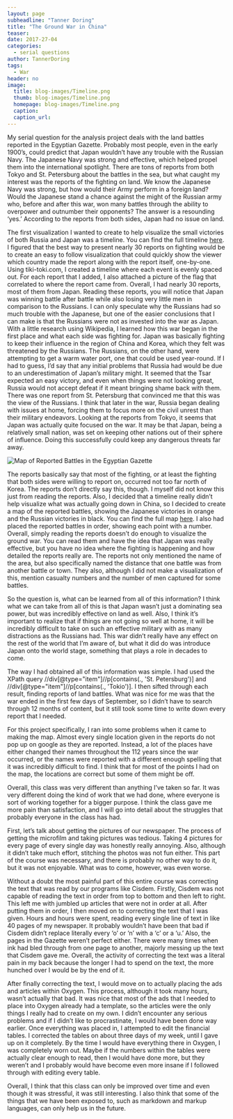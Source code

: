 ```yaml
---
layout: page
subheadline: "Tanner Doring"
title: "The Ground War in China"
teaser:
date: 2017-27-04
categories:
  - serial questions
author: TannerDoring
tags:
  - War
header: no
image:
  title: blog-images/Timeline.png
  thumb: blog-images/Timeline.png
  homepage: blog-images/Timeline.png
  caption:
  caption_url:
---
```

My serial question for the analysis project deals with the land battles reported in the Egyptian Gazette. Probably most people, even in the early 1900’s, could predict that Japan wouldn’t have any trouble with the Russian Navy. The Japanese Navy was strong and effective, which helped propel them into the international spotlight. There are tons of reports from both Tokyo and St. Petersburg about the battles in the sea, but what caught my interest was the reports of the fighting on land. We know the Japanese Navy was strong, but how would their Army perform in a foreign land? Would the Japanese stand a chance against the might of the Russian army who, before and after this war, won many battles through the ability to overpower and outnumber their opponents? The answer is a resounding ‘yes.’ According to the reports from both sides, Japan had no issue on land.


The first visualization I wanted to create to help visualize the small victories of both Russia and Japan was a timeline. You can find the full timeline [here](https://www.tiki-toki.com/timeline/entry/833923/Russo-Japanese-Ground-War/). I figured that the best way to present nearly 30 reports on fighting would be to create an easy to follow visualization that could quickly show the viewer which country made the report along with the report itself, one-by-one. Using tiki-toki.com, I created a timeline where each event is evenly spaced out. For each report that I added, I also attached a picture of the flag that correlated to where the report came from. Overall, I had nearly 30 reports, most of them from Japan. Reading these reports, you will notice that Japan was winning battle after battle while also losing very little men in comparison to the Russians. I can only speculate why the Russians had so much trouble with the Japanese, but one of the easier conclusions that I can make is that the Russians were not as invested into the war as Japan. With a little research using Wikipedia, I learned how this war began in the first place and what each side was fighting for. Japan was basically fighting to keep their influence in the region of China and Korea, which they felt was threatened by the Russians. The Russians, on the other hand, were attempting to get a warm water port, one that could be used year-round. If I had to guess, I’d say that any initial problems that Russia had would be due to an underestimation of Japan’s military might. It seemed that the Tsar expected an easy victory, and even when things were not looking great, Russia would not accept defeat if it meant bringing shame back with them. There was one report from St. Petersburg that convinced me that this was the view of the Russians. I think that later in the war, Russia began dealing with issues at home, forcing them to focus more on the civil unrest than their military endeavors. Looking at the reports from Tokyo, it seems that Japan was actually quite focused on the war. It may be that Japan, being a relatively small nation, was set on keeping other nations out of their sphere of influence. Doing this successfully could keep any dangerous threats far away.

![Map of Reported Battles in the Egyptian Gazette](https://github.com/dig-eg-gaz/dig-eg-gaz.github.io/blob/master/images/blog-images/Map.png?raw=true)

The reports basically say that most of the fighting, or at least the fighting that both sides were willing to report on, occurred not too far north of Korea. The reports don’t directly say this, though. I myself did not know this just from reading the reports. Also, I decided that a timeline really didn’t help visualize what was actually going down in China, so I decided to create a map of the reported battles, showing the Japanese victories in orange and the Russian victories in black. You can find the full map [here](https://www.google.com/maps/d/viewer?mid=1-CDd8p08OrFWzvT423adKbXoY5A&ll=43.69479974000802%2C118.71709812314236&z=4). I also had placed the reported battles in order, showing each point with a number. Overall, simply reading the reports doesn’t do enough to visualize the ground war. You can read them and have the idea that Japan was really effective, but you have no idea where the fighting is happening and how detailed the reports really are. The reports not only mentioned the name of the area, but also specifically named the distance that one battle was from another battle or town. They also, although I did not make a visualization of this, mention casualty numbers and the number of men captured for some battles.


So the question is, what can be learned from all of this information? I think what we can take from all of this is that Japan wasn’t just a dominating sea power, but was incredibly effective on land as well. Also, I think it’s important to realize that if things are not going so well at home, it will be incredibly difficult to take on such an effective military with as many distractions as the Russians had. This war didn’t really have any effect on the rest of the world that I’m aware of, but what it did do was introduce Japan onto the world stage, something that plays a role in decades to come.


The way I had obtained all of this information was simple. I had used the XPath query //div[@type="item"]//p[contains(., 'St. Petersburg')] and //div[@type="item"]//p[contains(., 'Tokio')]. I then sifted through each result, finding reports of land battles. What was nice for me was that the war ended in the first few days of September, so I didn’t have to search through 12 months of content, but it still took some time to write down every report that I needed.


For this project specifically, I ran into some problems when it came to making the map. Almost every single location given in the reports do not pop up on google as they are reported. Instead, a lot of the places have either changed their names throughout the 112 years since the war occurred, or the names were reported with a different enough spelling that it was incredibly difficult to find. I think that for most of the points I had on the map, the locations are correct but some of them might be off.


Overall, this class was very different than anything I’ve taken so far. It was very different doing the kind of work that we had done, where everyone is sort of working together for a bigger purpose. I think the class gave me more pain than satisfaction, and I will go into detail about the struggles that probably everyone in the class has had.


First, let’s talk about getting the pictures of our newspaper. The process of getting the microfilm and taking pictures was tedious. Taking 4 pictures for every page of every single day was honestly really annoying. Also, although it didn’t take much effort, stitching the photos was not fun either. This part of the course was necessary, and there is probably no other way to do it, but it was not enjoyable. What was to come, however, was even worse.


Without a doubt the most painful part of this entire course was correcting the text that was read by our programs like Cisdem. Firstly, Cisdem was not capable of reading the text in order from top to bottom and then left to right. This left me with jumbled up articles that were not in order at all. After putting them in order, I then moved on to correcting the text that I was given. Hours and hours were spent, reading every single line of text in like 40 pages of my newspaper. It probably wouldn’t have been that bad if Cisdem didn’t replace literally every ‘o’ or ‘n’ with a ‘c’ or a ‘u.’ Also, the pages in the Gazette weren’t perfect either. There were many times when ink had bled through from one page to another, majorly messing up the text that Cisdem gave me. Overall, the activity of correcting the text was a literal pain in my back because the longer I had to spend on the text, the more hunched over I would be by the end of it.


After finally correcting the text, I would move on to actually placing the ads and articles within Oxygen. This process, although it took many hours, wasn’t actually that bad. It was nice that most of the ads that I needed to place into Oxygen already had a template, so the articles were the only things I really had to create on my own. I didn’t encounter any serious problems and if I didn’t like to procrastinate, I would have been done way earlier. Once everything was placed in, I attempted to edit the financial tables. I corrected the tables on about three days of my week, until I gave up on it completely. By the time I would have everything there in Oxygen, I was completely worn out. Maybe if the numbers within the tables were actually clear enough to read, then I would have done more, but they weren’t and I probably would have become even more insane if I followed through with editing every table.


Overall, I think that this class can only be improved over time and even though it was stressful, it was still interesting. I also think that some of the things that we have been exposed to, such as markdown and markup languages, can only help us in the future.
